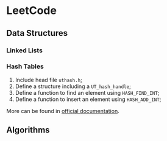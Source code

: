 # LeetCode

## Data Structures

### Linked Lists

### Hash Tables

1. Include head file `uthash.h`;
2. Define a structure including a `UT_hash_handle`;
3. Define a function to find an element using `HASH_FIND_INT`;
4. Define a function to insert an element using `HASH_ADD_INT`;

More can be found in  [official documentation](https://troydhanson.github.io/uthash/).

## Algorithms